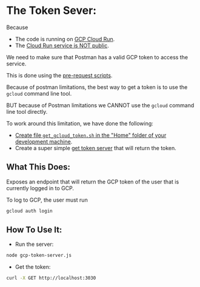 # The Token Sever:

Because 

- The code is running on [GCP Cloud Run](../../infrastructure/gcp/cloud-run/README.md).
- The [Cloud Run service is NOT public](../../functionalities/security/authorized-access-to-cloud-run.md).

We need to make sure that Postman has a valid GCP token to access the service.

This is done using the [pre-request scripts](./pre-request-scripts.md).

Because of postman limitations, the best way to get a token is to use the `gcloud` command line tool.

BUT because of Postman limitations we CANNOT use the `gcloud` command line tool directly.

To work around this limitation, we have done the following:

- [Create file `get_gcloud_token.sh` in the "Home" folder of your development machine](./create-get-gcloud-token-utility.md).
- Create a super simple [get token server](./token-server.js) that will return the token.

## What This Does:

Exposes an endpoint that will return the GCP token of the user that is currently logged in to GCP.

To log to GCP, the user must run

```bash
gcloud auth login
```

## How To Use It:

- Run the server:

```bash
node gcp-token-server.js
```

- Get the token:

```bash
curl -X GET http://localhost:3030
```